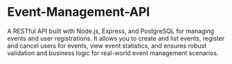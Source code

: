 # Event-Management-API
A RESTful API built with Node.js, Express, and PostgreSQL for managing events and user registrations. It allows you to create and list events, register and cancel users for events, view event statistics, and ensures robust validation and business logic for real-world event management scenarios.
